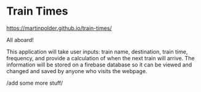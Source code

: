 # Train Times

https://martinpolder.github.io/train-times/

All aboard!

This application will take user inputs: train name, destination, train time, frequency, and provide a calculation
of when the next train will arrive. The information will be stored on a firebase database so it can be viewed and changed and saved 
by anyone who visits the webpage. 

/add some more stuff/
